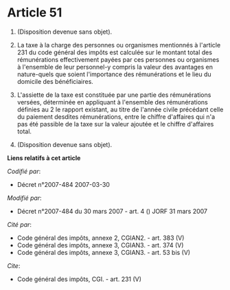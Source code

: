 # Article 51

1. (Disposition devenue sans objet). 

2. La taxe à la charge des personnes ou organismes mentionnés à l'article 231 du code général des impôts est calculée sur le
montant total des rémunérations effectivement payées par ces personnes ou organismes à l'ensemble de leur personnel-y compris
la valeur des avantages en nature-quels que soient l'importance des rémunérations et le lieu du domicile des bénéficiaires. 

3. L'assiette de la taxe est constituée par une partie des rémunérations versées, déterminée en appliquant à l'ensemble des
rémunérations définies au 2 le rapport existant, au titre de l'année civile précédant celle du paiement desdites
rémunérations, entre le chiffre d'affaires qui n'a pas été passible de la taxe sur la valeur ajoutée et le chiffre d'affaires
total. 

4. (Disposition devenue sans objet).

**Liens relatifs à cet article**

_Codifié par_:

  - Décret n°2007-484 2007-03-30

_Modifié par_:

  - Décret n°2007-484 du 30 mars 2007 - art. 4 () JORF 31 mars 2007

_Cité par_:

  - Code général des impôts, annexe 2, CGIAN2. - art. 383 (V)
  - Code général des impôts, annexe 3, CGIAN3. - art. 374 (V)
  - Code général des impôts, annexe 3, CGIAN3. - art. 53 bis (V)

_Cite_:

  - Code général des impôts, CGI. - art. 231 (V)
